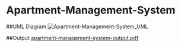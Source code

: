 # Apartment-Management-System

##UML Diagram
![Apartment-Management-System_UML](https://user-images.githubusercontent.com/90419918/230736355-298e29a7-7cfc-4f0f-82f2-e19a7eafffa5.png)

##Output
[apartment-management-system-output.pdf](https://github.com/mralibatu/Homework4_OOP/files/11183838/apartment-management-system-output.pdf)

